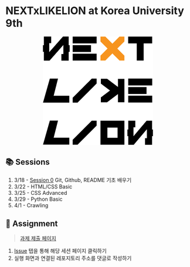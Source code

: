 # NEXTxLIKELION at Korea University 9th
<p align="center">
<img width="300px" src="https://raw.githubusercontent.com/NEXT-LIKELION/NEXTx9th/master/img/logo.png">
</p>

## 📚 Sessions
1. 3/18 - [Session 0](https://github.com/NEXT-LIKELION/NEXTx9th/tree/master/Session0) Git, Github, README 기초 배우기 
2. 3/22 - HTML/CSS Basic
3. 3/25 - CSS Advanced
4. 3/29 - Python Basic
5. 4/1 - Crawling

## 📑 Assignment
> [과제 제출 페이지](https://github.com/NEXT-LIKELION/NEXTx9th/issues)
1. [Issue](https://github.com/NEXT-LIKELION/NEXTx9th/issues) 탭을 통해 해당 세션 페이지 클릭하기
2. 실행 화면과 연결된 레포지토리 주소를 댓글로 작성하기
